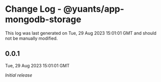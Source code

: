 # Change Log - @yuants/app-mongodb-storage

This log was last generated on Tue, 29 Aug 2023 15:01:01 GMT and should not be manually modified.

## 0.0.1
Tue, 29 Aug 2023 15:01:01 GMT

_Initial release_

